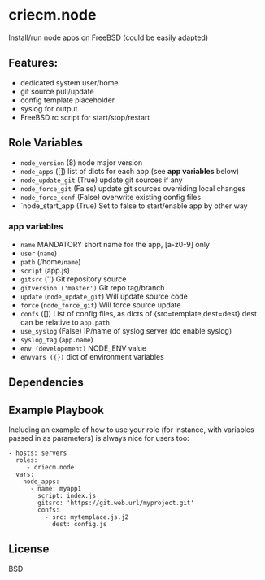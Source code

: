 # criecm.node

Install/run node apps on FreeBSD (could be easily adapted)

## Features:
* dedicated system user/home
* git source pull/update
* config template placeholder
* syslog for output
* FreeBSD rc script for start/stop/restart

## Role Variables

* `node_version` (8)
  node major version
* `node_apps` ([])
  list of dicts for each app (see **app variables** below)
* `node_update_git` (True)
  update git sources if any
* `node_force_git` (False)
  update git sources overriding local changes
* `node_force_conf` (False)
  overwrite existing config files
* `node_start_app (True)
  Set to false to start/enable app by other way

### app variables

* `name` MANDATORY
  short name for the app, [a-z0-9] only
* `user` (`name`)
* `path` (/home/`name`)
* `script` (app.js)
* `gitsrc` ('')
  Git repository source
* `gitversion ('master')`
  Git repo tag/branch
* `update` (`node_update_git`)
  Will update source code
* `force` (`node_force_git`)
  Will force source update
* `confs` ([])
  List of config files, as dicts of {src=template,dest=dest}
  dest can be relative to `app.path`
* `use_syslog` (False)
  IP/name of syslog server (do enable syslog)
* `syslog_tag` (`app.name`)
* `env (developement)`
  NODE_ENV value
* `envvars ({})`
  dict of environment variables

## Dependencies

## Example Playbook

Including an example of how to use your role (for instance, with variables passed in as parameters) is always nice for users too:

    - hosts: servers
      roles:
         - criecm.node
      vars:
        node_apps:
          - name: myapp1
            script: index.js
            gitsrc: 'https://git.web.url/myproject.git'
            confs:
              - src: mytemplace.js.j2
                dest: config.js

## License

BSD

